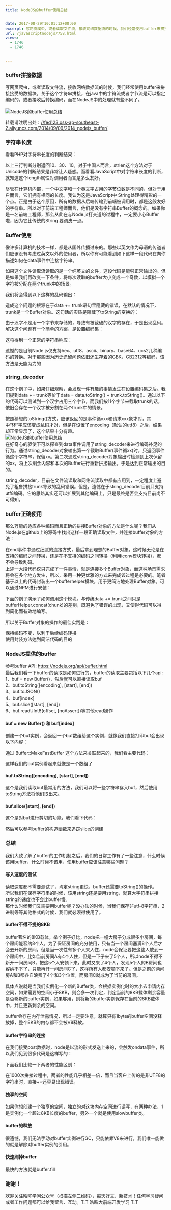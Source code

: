 ```yaml
---
title: NodeJS的buffer使用总结


date: 2017-08-29T10:01:12+00:00
excerpt: 写网页爬虫，或者读取文件流，接收网络数据流的时候，我们经常使用buffer来拼接接受的数据块。关于这个字符串拼接，在java中的字符流或者字节流是可以指定编码的，或者接收后转换编码，而在NodeJS中的处理就有些不同了。
url: /javascriptnodejs/758.html
views:
  - 1746
  - 1746


---
```

  


### [][1]buffer拼接数据

写网页爬虫，或者读取文件流，接收网络数据流的时候，我们经常使用buffer来拼接接受的数据块。关于这个字符串拼接，在java中的字符流或者字节流是可以指定编码的，或者接收后转换编码，而在NodeJS中的处理就有些不同了。  
<a></a>  
![NodeJS的buffer使用总结][2] 

转载请注明出处：<a href="//fed123.oss-ap-southeast-2.aliyuncs.com/2014/09/09/2014_nodejs_buffer/" target="_blank" rel="external">//fed123.oss-ap-southeast-2.aliyuncs.com/2014/09/09/2014_nodejs_buffer/</a>

### [][3]字符串长度

看看PHP对字符串长度的判断结果：





以上三行判断分别返回10、30、10。对于中国人而言，strlen这个方法对于Unicode的判断结果是非常让人疑惑。而看看JavaScript中对字符串长度的判断，就知道这个length属性对调用者而言是多么友好。





尽管在计算机内部，一个中文字和一个英文字占用的字节位数是不同的，但对于用户而言，它们拥有相同的长度。我认为这是JavaScript中 String处理得精彩的一个点。正是由于这个原因，所有的数据从后端传输到前端被调用时，都是这般友好的字符串。所以对于前端工程师而言，他们是没有字符串Buffer的概念的。如果你是一名前端工程师，那么从此在与Node.js打交道的过程中，一定要小心Buffer啦，因为它比传统的String 要调皮一点。

### [][4]Buffer使用

像许多计算机的技术一样，都是从国外传播过来的。那些以英文作为母语的传道者们应该没有考虑过英文以外的使用者，所以你有可能看到如下这样一段代码在向你描述如何在data事件中连接字符串。





如果这个文件读取流读取的是一个纯英文的文件，这段代码是能够正常输出的。但是如果我们再改变一下条件，将每次读取的buffer大小变成一个奇数，以模拟一个字符被分配在两个trunk中的场景。





我们将会得到以下这样的乱码输出：





造成这个问题的根源在于data += trunk语句里隐藏的错误，在默认的情况下，trunk是一个Buffer对象。这句话的实质是隐藏了toString的变换的：





由于汉字不是用一个字节来存储的，导致有被截破的汉字的存在，于是出现乱码。解决这个问题有一个简单的方案，是设置编码集：





这将得到一个正常的字符串响应：





遗憾的是目前Node.js仅支持hex、utf8、ascii、binary、base64、ucs2几种编码的转换。对于那些因为历史遗留问题依旧还生存着的GBK，GB2312等编码，该方法是无能为力的

### [][5]string_decoder

在这个例子中，如果仔细观察，会发现一件有趣的事情发生在设置编码集之后。我们提到data += trunk等价于data = data.toString() + trunk.toString()。通过以下的代码可以测试到一个汉字占用三个字节，而我们按11个字节来截取trunk的话，依旧会存在一个汉字被分割在两个trunk中的情景。





按照猜想的toString()方式，应该返回的是事件循xxx和请求xxx象才对，其中“环”字应该变成乱码才对，但是在设置了encoding（默认的utf8）之后，结果却正常显示了，这个结果十分有趣。  
![NodeJS的buffer使用总结][6]  
在好奇心的驱使下可以探查到data事件调用了string\_decoder来进行编码补足的行为。通过string\_decoder对象输出第一个截取Buffer(事件循xx)时，只返回事件循这个字符串，保留xx。第二次通过string_decoder对象输出时检测到上次保留的xx，将上次剩余内容和本次的Buffer进行重新拼接输出。于是达到正常输出的目的。

string\_decoder，目前在文件流读取和网络流读取中都有应用到，一定程度上避免了粗鲁拼接trunk导致的乱码错误。但是，遗憾在于string\_decoder目前只支持utf8编码。它的思路其实还可以扩展到其他编码上，只是最终是否会支持目前尚不可得知。

### [][7]buffer正确使用

那么万能的适应各种编码而且正确的拼接Buffer对象的方法是什么呢？我们从Node.js在github上的源码中找出这样一段正确读取文件，并连接buffer对象的方法：





在end事件中通过细腻的连接方式，最后拿到理想的Buffer对象。这时候无论是在支持的编码之间转换，还是在不支持的编码之间转换（利用iconv模块转换），都不会导致乱码。  
上述一大段代码仅只完成了一件事情，就是连接多个Buffer对象，而这种场景需求将会在多个地方发生，所以，采用一种更优雅的方式来完成该过程是必要的。笔者基于以上的代码封装出一个bufferhelper模块，用于更简洁地处理Buffer对象。可以通过NPM进行安装：





下面的例子演示了如何调用这个模块。与传统data += trunk之间只是bufferHelper.concat(chunk)的差别，既避免了错误的出现，又使得代码可以得到简化而有效地编写。





所以关于Buffer对象的操作的最佳实践是：

保持编码不变，以利于后续编码转换  
使用封装方法达到简洁代码的目的

### [][8]NodeJS提供的buffer

参考buffer API: <a href="https://nodejs.org/api/buffer.html" target="_blank" rel="external">https://nodejs.org/api/buffer.html</a>  
最后我们看一下buffer的读取是如何进行的，buffer的读取主要包括以下几个api:  
1、buf = new Buffer()，然后就可以直接读取buf  
2、buf.toString([encoding], [start], [end])  
3、buf.toJSON()  
4、buf[index]  
5、buf.slice([start], [end])  
6、buf.readUInt8(offset, [noAssert])等其他read操作

#### [][9]buf = new Buffer() 和 buf[index]

创建一个buf实例，会返回一个buf数组给这个实例，就像我们直接打印buf会出现以下内容：





通过 Buffer::MakeFastBuffer 这个方法来关联起来的，我们看主要代码：





这样我们的buf实例看起来就像是一个数组了

#### [][10]buf.toString([encoding], [start], [end])

这个是我们读取buf最常用的方法，我们可以将一些字符串存入buf，然后使用toString方法将他们取出来。





#### [][11]buf.slice([start], [end])

这个是对buf进行剪切的功能，我们看下代码：





然后可以参考buffer的构造函数来追踪slice的创建

### [][12]总结

我们大致了解了buffer的工作机制之后，我们的日常工作有了一些注意，什么时候该用buffer，什么时候不该用，使用buffer应该注意哪些问题？

#### [][13]写入速度的测试





读取速度都不需要测试了，肯定string更快，buffer还需要toString()的操作。  
所以我们在保存字符串的时候，该用string还是要用string，就算大字符串拼接string的速度也不会比buffer慢。  
那什么时候我们又需要用buffer呢？没办法的时候，当我们保存非utf-8字符串，2进制等等其他格式的时候，我们就必须得使用了。

#### [][14]buffer不得不提的8KB

buffer著名的8KB载体，举个例子好比，node把一幢大房子分成很多小房间，每个房间能容纳8个人，为了保证房间的充分使用，只有当一个房间塞满8个人后才会去开新的房间，但是当一次性有多个人来入住，node会保证要把这些人放到一个房间中，比如当前房间A有4个人住，但是一下子来了5个人，所以node不得不新开一间房间B，把这5个人安顿下来，此时又来了4个人，发现5个人的B房间也容纳不下了，只能再开一间房间C了，这样所有人都安顿下来了。但是之前的两间房A和B都各自浪费了4个和3个位置，而房间C就成为了当前的房间。

具体点说就是当我们实例化一个新的Buffer类，会根据实例化时的大小去申请内存空间，如果需要的空间小于8KB，则会多一次判定，判定当前的8KB载体剩余容量是否够新的buffer实例，如果够用，则将新的buffer实例保存在当前的8KB载体中，并且更新剩余的空间。

buffer会存在内存泄露情况，所以一定要注意，就算只有1byte的buffer空间没释放掉，整个8KB的内存都不会被V8释放。

#### [][15]buffer字符串的连接

在我们接受post数据时，node是以流的形式发送上来的，会触发ondata事件，所以我们见到很多代码是这样写的：





下面我们比较一下两者的性能区别：





在1000次拼接过程中，两者的性能几乎相差一倍，而且当客户上传的是非UTF8的字符串时，直接+=还容易出现错误。

#### [][16]独享的空间

如果你想创建一个独享的空间，独立的对这块内存空间进行读写，有两种办法，1是实例化一个超过8KB长度的buffer，另外一个就是使用slowbuffer类。

#### [][17]buffer的释放

很遗憾，我们无法手动对buffer实例进行GC，只能依靠V8来进行，我们唯一能做的就是解除对buffer实例的引用。

#### [][18]快速刷掉buffer

最快的方法就是buffer.fill

### [][19]谢谢！

欢迎关注皓眸学问公众号（扫描左侧二维码），每天好文、新技术！任何学习疑问或者工作问题都可以给我留言、互动。T\_T 皓眸大前端开发学习 T\_T

 [1]: //fed123.oss-ap-southeast-2.aliyuncs.com/2014/09/09/2014_nodejs_buffer/#buffer拼接数据 "buffer拼接数据"
 [2]: //fed123.oss-ap-southeast-2.aliyuncs.com/wp-content/uploads/2017/08/buffer1.png
 [3]: //fed123.oss-ap-southeast-2.aliyuncs.com/2014/09/09/2014_nodejs_buffer/#字符串长度 "字符串长度"
 [4]: //fed123.oss-ap-southeast-2.aliyuncs.com/2014/09/09/2014_nodejs_buffer/#Buffer使用 "Buffer使用"
 [5]: //fed123.oss-ap-southeast-2.aliyuncs.com/2014/09/09/2014_nodejs_buffer/#string-decoder "string_decoder"
 [6]: //fed123.oss-ap-southeast-2.aliyuncs.com/wp-content/uploads/2017/08/buffer1-1.png
 [7]: //fed123.oss-ap-southeast-2.aliyuncs.com/2014/09/09/2014_nodejs_buffer/#buffer正确使用 "buffer正确使用"
 [8]: //fed123.oss-ap-southeast-2.aliyuncs.com/2014/09/09/2014_nodejs_buffer/#NodeJS提供的buffer "NodeJS提供的buffer"
 [9]: //fed123.oss-ap-southeast-2.aliyuncs.com/2014/09/09/2014_nodejs_buffer/#buf-new-Buffer-和-buf-index "buf = new Buffer() 和 buf[index]"
 [10]: //fed123.oss-ap-southeast-2.aliyuncs.com/2014/09/09/2014_nodejs_buffer/#buf-toString-encoding-start-end "buf.toString([encoding], [start], [end])"
 [11]: //fed123.oss-ap-southeast-2.aliyuncs.com/2014/09/09/2014_nodejs_buffer/#buf-slice-start-end "buf.slice([start], [end])"
 [12]: //fed123.oss-ap-southeast-2.aliyuncs.com/2014/09/09/2014_nodejs_buffer/#总结 "总结"
 [13]: //fed123.oss-ap-southeast-2.aliyuncs.com/2014/09/09/2014_nodejs_buffer/#写入速度的测试 "写入速度的测试"
 [14]: //fed123.oss-ap-southeast-2.aliyuncs.com/2014/09/09/2014_nodejs_buffer/#buffer不得不提的8KB "buffer不得不提的8KB"
 [15]: //fed123.oss-ap-southeast-2.aliyuncs.com/2014/09/09/2014_nodejs_buffer/#buffer字符串的连接 "buffer字符串的连接"
 [16]: //fed123.oss-ap-southeast-2.aliyuncs.com/2014/09/09/2014_nodejs_buffer/#独享的空间 "独享的空间"
 [17]: //fed123.oss-ap-southeast-2.aliyuncs.com/2014/09/09/2014_nodejs_buffer/#buffer的释放 "buffer的释放"
 [18]: //fed123.oss-ap-southeast-2.aliyuncs.com/2014/09/09/2014_nodejs_buffer/#快速刷掉buffer "快速刷掉buffer"
 [19]: //fed123.oss-ap-southeast-2.aliyuncs.com/2014/09/09/2014_nodejs_buffer/#谢谢！ "谢谢！"